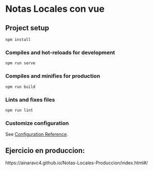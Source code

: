 # Notas Locales con vue

## Project setup
```
npm install
```

### Compiles and hot-reloads for development
```
npm run serve
```

### Compiles and minifies for production
```
npm run build
```

### Lints and fixes files
```
npm run lint
```

### Customize configuration
See [Configuration Reference](https://cli.vuejs.org/config/).

<h2>Ejercicio en produccion: </h2>https://ainaravc4.github.io/Notas-Locales-Produccion/index.html#/
